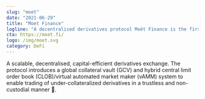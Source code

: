 ```yaml
---
slug: "moet"
date: "2021-06-29"
title: "Moet Finance"
logline: "A decentralised derivatives protocol Moët Finance is the first perpetuals and options exchange on Solana."
cta: https://moet.fi/
logo: /img/moet.svg
category: DeFi
---
```


A scalable, decentralised, capital-efficient derivatives exchange. The protocol introduces a global collateral vault (GCV) and hybrid central limit order book (CLOB)/virtual automated market maker (vAMM) system to enable trading of under-collateralized derivatives in a trustless and non-custodial manner 🥂.
